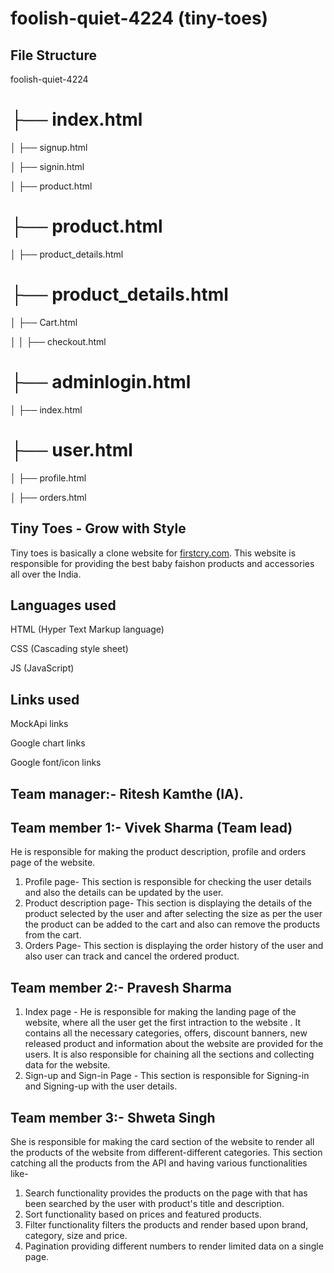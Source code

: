 # foolish-quiet-4224 (tiny-toes)


## File Structure
foolish-quiet-4224

├── index.html
===


│   ├── signup.html

│   ├── signin.html

│   ├── product.html






├── product.html
===

│   ├── product_details.html




├── product_details.html
===

│   ├── Cart.html 

│   │   ├── checkout.html


├── adminlogin.html
===

│   ├── index.html



├── user.html
===

│   ├── profile.html

│   ├── orders.html




## Tiny Toes - Grow with Style

Tiny toes is basically a clone website for [firstcry.com](https://www.firstcry.com/). This website is responsible for providing the best baby faishon products and accessories all over the India.

## Languages used

HTML (Hyper Text Markup language)

CSS (Cascading style sheet)

JS (JavaScript)

## Links used

MockApi links

Google chart links

Google font/icon links

## Team manager:- Ritesh Kamthe (IA).


## Team member 1:- Vivek Sharma (Team lead)

He is responsible for making the product description, profile and orders page of the website. 
1. Profile page- This section is responsible for checking the user details and also the details can be updated by the user.
2. Product description page- This section is displaying the details of the product selected by the user and after selecting the size as per the user the product can be added to the cart and also can remove the products from the cart.
3. Orders Page- This section is displaying the order history of the user and also user can track and cancel the ordered product.


## Team member 2:- Pravesh Sharma
1. Index page - He is responsible for making the landing page of the website, where all the user get the first intraction to the website . It contains all the necessary categories, offers, discount banners, new released product and information about the website are provided for the users. It is also responsible for chaining all the sections and collecting data for the website.
2. Sign-up and Sign-in Page -  This section is responsible for Signing-in and Signing-up with the user details.

## Team member 3:- Shweta Singh
She is responsible for making the card section of the website to render all the products of the website from different-different categories. This section catching all the products from the API and having various functionalities like-
1. Search functionality provides the products on the page with that has been searched by the user with product's title and description.
3. Sort functionality based on prices and featured products.
4. Filter functionality filters the products and render based upon brand, category, size and price.
5. Pagination providing different numbers to render limited data on a single page.
